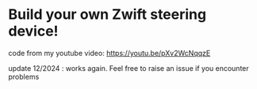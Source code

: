 # Build your own Zwift steering device!

code from my youtube video: https://youtu.be/pXv2WcNqqzE

update 12/2024 : works again. 
Feel free to raise an issue if you encounter problems
